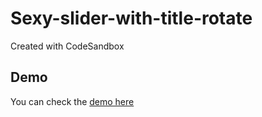 # Sexy-slider-with-title-rotate
Created with CodeSandbox

## Demo 
You can check the [demo here](https://sexy-slider-with-title-rotate.vercel.app/)
